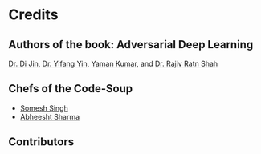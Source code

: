 Credits
=======

Authors of the book: Adversarial Deep Learning
----------------------------------------------
[Dr. Di Jin](https://scholar.google.com/citations?user=x5QTK9YAAAAJ&hl=en), [Dr. Yifang Yin](https://yifangyin.github.io/), [Yaman Kumar](https://sites.google.com/view/yaman-kumar/), and [Dr. Rajiv Ratn Shah](https://www.iiitd.ac.in/rajivratn)


Chefs of the Code-Soup
----------------------------------------------
* [Somesh Singh](https://someshsingh22.github.io/)
* [Abheesht Sharma](https://www.linkedin.com/in/abheesht-sharma-567303156/)


Contributors
----------------------------------------------
